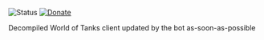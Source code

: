 ![Status](https://img.shields.io/endpoint?url=https%3A%2F%2Fwot-src-status.izeberg.me%2Fstatus%2FCT) [![Donate](https://img.shields.io/badge/%F0%9F%92%B0-donate-green)](https://izeberg.ru/donate)


Decompiled World of Tanks client updated by the bot as-soon-as-possible
